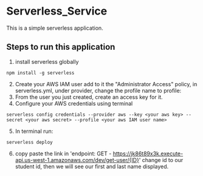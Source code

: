 # Serverless_Service
This is a simple serverless application.
## Steps to run this application
1. install serverless globally
```
npm install -g serverless
```
2. Create your AWS IAM user add to it the "Administrator Access" policy, in serverless.yml, under provider, change the   profile name to profile:<your aws user name>
3. From the user you just created, create an access key for it.
4. Configure your AWS credentials using terminal
```
serverless config credentials --provider aws --key <your aws key> --secret <your aws secret> --profile <your aws IAM user name>
```
5. In terminal run:
```
serverless deploy
```
6. copy paste the link in 'endpoint: GET - https://jk86t89x3k.execute-api.us-west-1.amazonaws.com/dev/get-user/{ID}'
change id to our student id, then we will see our first and last name displayed.

